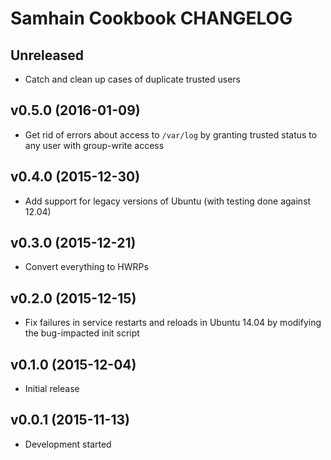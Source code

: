 Samhain Cookbook CHANGELOG
==========================

Unreleased
----------
- Catch and clean up cases of duplicate trusted users

v0.5.0 (2016-01-09)
-------------------
- Get rid of errors about access to `/var/log` by granting trusted status to
  any user with group-write access

v0.4.0 (2015-12-30)
-------------------
- Add support for legacy versions of Ubuntu (with testing done against 12.04)

v0.3.0 (2015-12-21)
-------------------
- Convert everything to HWRPs

v0.2.0 (2015-12-15)
-------------------
- Fix failures in service restarts and reloads in Ubuntu 14.04 by modifying
  the bug-impacted init script

v0.1.0 (2015-12-04)
-------------------
- Initial release

v0.0.1 (2015-11-13)
-------------------
- Development started
